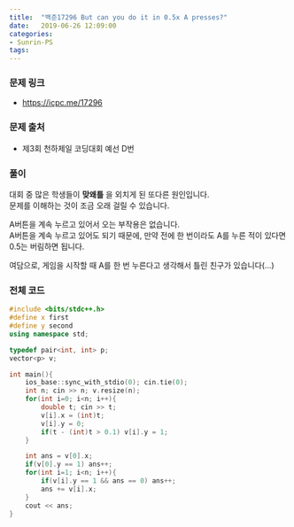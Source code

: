 ```yaml
---
title:  "백준17296 But can you do it in 0.5x A presses?"
date:   2019-06-26 12:09:00
categories:
- Sunrin-PS
tags:
---
```


### 문제 링크
* https://icpc.me/17296

### 문제 출처
* 제3회 천하제일 코딩대회 예선 D번

### 풀이
대회 중 많은 학생들이 **맞왜틀** 을 외치게 된 또다른 원인입니다.<Br>
문제를 이해하는 것이 조금 오래 걸릴 수 있습니다.

A버튼을 계속 누르고 있어서 오는 부작용은 없습니다.<br>
A버튼을 계속 누르고 있어도 되기 때문에, 만약 전에 한 번이라도 A를 누른 적이 있다면 0.5는 버림하면 됩니다.

여담으로, 게임을 시작할 때 A를 한 번 누른다고 생각해서 틀린 친구가 있습니다(...)

### 전체 코드
```cpp
#include <bits/stdc++.h>
#define x first
#define y second
using namespace std;

typedef pair<int, int> p;
vector<p> v;

int main(){
	ios_base::sync_with_stdio(0); cin.tie(0);
	int n; cin >> n; v.resize(n);
	for(int i=0; i<n; i++){
		double t; cin >> t;
		v[i].x = (int)t;
		v[i].y = 0;
		if(t - (int)t > 0.1) v[i].y = 1;
	}

	int ans = v[0].x;
	if(v[0].y == 1) ans++;
	for(int i=1; i<n; i++){
		if(v[i].y == 1 && ans == 0) ans++;
		ans += v[i].x;
	}
	cout << ans;
}
```
